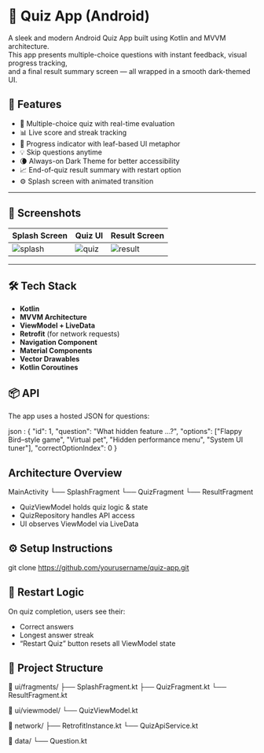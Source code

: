 # 🧠 Quiz App (Android)

A sleek and modern Android Quiz App built using Kotlin and MVVM architecture.  
This app presents multiple-choice questions with instant feedback, visual progress tracking,  
and a final result summary screen — all wrapped in a smooth dark-themed UI.

## 🚀 Features
- 🎯 Multiple-choice quiz with real-time evaluation  
- 📊 Live score and streak tracking  
- 🌿 Progress indicator with leaf-based UI metaphor  
- 💡 Skip questions anytime  
- 🌘 Always-on Dark Theme for better accessibility  
- 📈 End-of-quiz result summary with restart option  
- ⚙️ Splash screen with animated transition  

---

## 📸 Screenshots

| Splash Screen                           | Quiz UI                             | Result Screen                           |
|-----------------------------------------|-------------------------------------|-----------------------------------------|
| ![splash](/screenshots/splashScreen.png) | ![quiz](/screenshots/quizScreen.png) | ![result](/screenshots/resultScreen.png) |

---

## 🛠 Tech Stack

- **Kotlin**
- **MVVM Architecture**
- **ViewModel + LiveData**
- **Retrofit** (for network requests)
- **Navigation Component**
- **Material Components**
- **Vector Drawables**
- **Kotlin Coroutines**

## 📦 API
The app uses a hosted JSON for questions:

json :
{
  "id": 1,
  "question": "What hidden feature ...?",
  "options": ["Flappy Bird–style game", "Virtual pet", "Hidden performance menu", "System UI tuner"],
  "correctOptionIndex": 0
}

## Architecture Overview
MainActivity
└── SplashFragment
└── QuizFragment
└── ResultFragment

- QuizViewModel holds quiz logic & state
- QuizRepository handles API access
- UI observes ViewModel via LiveData

##  ⚙️ Setup Instructions
git clone https://github.com/yourusername/quiz-app.git

## 🔁 Restart Logic
On quiz completion, users see their:
- Correct answers
- Longest answer streak
- “Restart Quiz” button resets all ViewModel state

## 📂 Project Structure
  📁 ui/fragments/
  ├── SplashFragment.kt
  ├── QuizFragment.kt
  └── ResultFragment.kt

📁 ui/viewmodel/
└── QuizViewModel.kt

📁 network/
├── RetrofitInstance.kt
└── QuizApiService.kt

📁 data/
└── Question.kt




